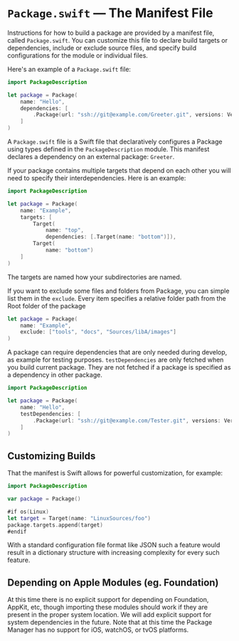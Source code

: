 # `Package.swift` — The Manifest File

Instructions for how to build a package are provided by
a manifest file, called `Package.swift`.
You can customize this file to
declare build targets or dependencies,
include or exclude source files,
and specify build configurations for the module or individual files.

Here's an example of a `Package.swift` file:

```swift
import PackageDescription

let package = Package(
    name: "Hello",
    dependencies: [
        .Package(url: "ssh://git@example.com/Greeter.git", versions: Version(1,0,0)..<Version(1,.max,.max)),
    ]
)
```

A `Package.swift` file is a Swift file
that declaratively configures a Package
using types defined in the `PackageDescription` module.
This manifest declares a dependency on an external package: `Greeter`.

If your package contains multiple targets that depend on each other you will
need to specify their interdependencies. Here is an example:

```swift
import PackageDescription

let package = Package(
    name: "Example",
    targets: [
        Target(
            name: "top",
            dependencies: [.Target(name: "bottom")]),
        Target(
            name: "bottom")
    ]
)
```

The targets are named how your subdirectories are named.

If you want to exclude some files and folders from Package, you can simple list them in the `exclude`. Every item specifies a relative folder path from the Root folder of the package

```swift
let package = Package(
    name: "Example",
    exclude: ["tools", "docs", "Sources/libA/images"]
)
```

A package can require dependencies that are only needed during develop,
as example for testing purposes. `testDependencies` are only fetched 
when you build current package. They are not fetched if a package is 
specified as a dependency in other package.

```swift
import PackageDescription

let package = Package(
    name: "Hello",
    testDependencies: [
        .Package(url: "ssh://git@example.com/Tester.git", versions: Version(1,0,0)..<Version(1,.max,.max)),
    ]
)
```

## Customizing Builds

That the manifest is Swift allows for powerful customization, for example:

```swift
import PackageDescription

var package = Package()

#if os(Linux)
let target = Target(name: "LinuxSources/foo")
package.targets.append(target)
#endif
```

With a standard configuration file format like JSON such a feature would result in a dictionary structure with increasing complexity for every such feature.


## Depending on Apple Modules (eg. Foundation)

At this time there is no explicit support for depending on Foundation, AppKit, etc, though importing these modules should work if they are present in the proper system location. We will add explicit support for system dependencies in the future. Note that at this time the Package Manager has no support for iOS, watchOS, or tvOS platforms.
